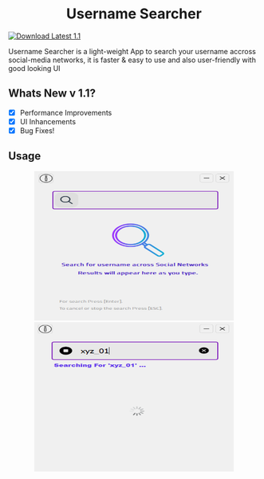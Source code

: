 <h1 align="center">Username Searcher</h1>

[![Download Latest 1.1](https://img.shields.io/badge/Download-Latest-brightgreen.svg)](https://github.com/aymenbrahimdjelloul/Username-Searcher/releases/download/v1.0.0-beta/Username-Searcher-0.0.1v.zip) 

<p>Username Searcher is a light-weight App to search your username accross social-media networks, it is faster & easy to use and also user-friendly with good looking UI</p>

<h2>Whats New v 1.1?</h2>

- [x] Performance Improvements
- [x] UI Inhancements
- [x] Bug Fixes!

<h2>Usage</h2>

<div align="center">
  <img src="images/username_searcher_pic1.PNG" width="400" height="300" alt="Image 1">
  <img src="images/username_searcher_pic2.PNG" width="400" height="300" alt="Image 2">
</div>
